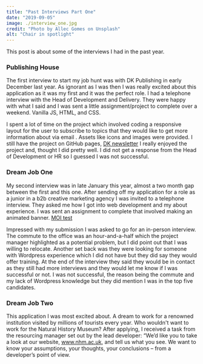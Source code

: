 ```yaml
---
title: "Past Interviews Part One"
date: "2019-09-05"
image: ./interview_one.jpg
credit: "Photo by Allec Gomes on Unsplash"
alt: "Chair in spotlight"
---
```


This post is about some of the interviews I had in the past year.

### Publishing House

The first interview to start my job hunt was with DK Publishing in early December last year. As ignorant as I was then I was really excited about this application as it was my first and it was the perfect role. I had a telephone interview with the Head of Development and Delivery. They were happy with what I said and I was sent a little assignment/project to complete over a weekend. Vanilla JS, HTML, and CSS.

I spent a lot of time on the project which involved coding a responsive layout for the user to subscribe to topics that they would like to get more information about via email . Assets like icons and images were provided. I still have the project on GitHub pages, [DK newsletter](https://christocarr.github.io/dk-newsletter-project/)
I really enjoyed the project and, thought I did pretty well. I did not get a response from the Head of Development or HR so I guessed I was not successful.

### Dream Job One

My second interview was in late January this year, almost a two month gap between the first and this one. After sending off my application for a role as a junior in a b2b creative marketing agency I was invited to a telephone interview. 
They asked me how I got into web development and my about experience. I was sent an assignment to complete that involved making an animated banner. [MOI test](https://github.com/christocarr/junior-dev-test/tree/master)

Impressed with my submission I was asked to go for an in-person interview. 
The commute to the office was an hour-and-a-half which the project manager highlighted as a potential problem, but I did point out that I was willing to relocate.  Another set back was they were looking for someone with Wordpress experience which I did not have but they did say they would offer training. At the end of the interview they said they would be in contact as they still had more interviews and they would let me know if I was successful or not. I was not successful, the reason being the commute and my lack of Wordpress knowledge but they did mention I was in the top five candidates.

### Dream Job Two

This application I was most excited about. A dream to work for a renowned institution visited by millions of tourists every year. Who wouldn't want to work for the Natural History Museum? 
After applying, I received a task from the resourcing manager set out by the lead developer:
“We’d like you to take a look at our website, www.nhm.ac.uk, and tell us what you see. We want to know your assumptions, your thoughts, your conclusions – from a developer’s point of view.

